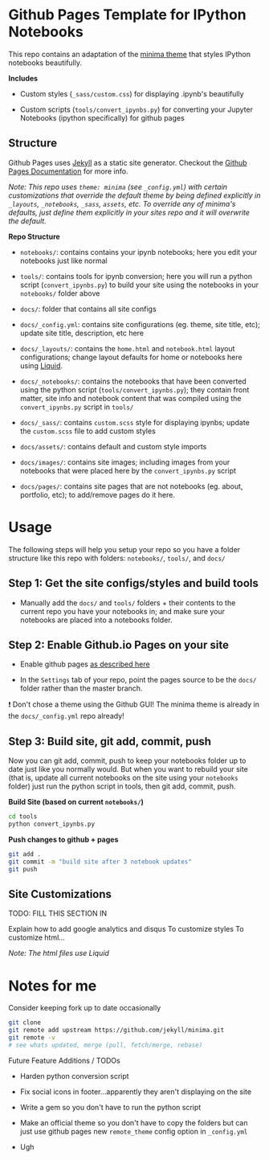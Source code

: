 # Github Pages Template for IPython Notebooks

This repo contains an adaptation of the [minima theme](https://jekyll.github.io/minima/) that styles IPython notebooks beautifully.

**Includes**

* Custom styles (`_sass/custom.css`) for displaying .ipynb's beautifully

* Custom scripts (`tools/convert_ipynbs.py`) for converting your Jupyter Notebooks (ipython specifically) for github pages

## Structure

Github Pages uses [Jekyll](https://jekyllrb.com/) as a static site generator. Checkout the [Github Pages Documentation](https://pages.github.com/) for more info.

*Note: This repo uses `theme: minima` (see `_config.yml`) with certain customizations that override the default theme by being defined explicitly in `_layouts`, `_notebooks`, `_sass`, `assets`, etc. To override any of minima's defaults, just define them explicitly in your sites repo and it will overwrite the default.*

**Repo Structure**

* `notebooks/`: contains contains your ipynb notebooks; here you edit your notebooks just like normal

* `tools/`: contains tools for ipynb conversion; here you will run a python script (`convert_ipynbs.py`) to build your site using the notebooks in your `notebooks/` folder above

* `docs/`: folder that contains all site configs

* `docs/_config.yml`: contains site configurations (eg. theme, site title, etc); update site title, description, etc here

* `docs/_layouts/`: contains the `home.html` and `notebook.html` layout configurations; change layout defaults for home or notebooks here using [Liquid](https://jekyllrb.com/docs/liquid/).

* `docs/_notebooks/`: contains the notebooks that have been converted using the python script (`tools/convert_ipynbs.py`); they contain front matter, site info and notebook content that was compiled using the `convert_ipynbs.py` script in `tools/`

* `docs/_sass/`: contains `custom.scss` style for displaying ipynbs; update the `custom.scss` file to add custom styles

* `docs/assets/`: contains default and custom style imports

* `docs/images/`: contains site images; including images from your notebooks that were placed here by the `convert_ipynbs.py` script

* `docs/pages/`: contains site pages that are not notebooks (eg. about, portfolio, etc); to add/remove pages do it here.

# Usage

The following steps will help you setup your repo so you have a folder structure like this repo with folders: `notebooks/`, `tools/`, and `docs/`

## Step 1: Get the site configs/styles and build tools

* Manually add the `docs/` and `tools/` folders + their contents to the current repo you have your notebooks in; and make sure your notebooks are placed into a notebooks folder.

## Step 2: Enable Github.io Pages on your site

* Enable github pages [as described here](https://guides.github.com/features/pages/)

* In the `Settings` tab of your repo, point the pages source to be the `docs/` folder rather than the master branch.

:exclamation: Don't chose a theme using the Github GUI! The minima theme is already in the `docs/_config.yml` repo already!

## Step 3: Build site, git add, commit, push

Now you can git add, commit, push to keep your notebooks folder up to date just like you normally would. But when you want to rebuild your site (that is, update all current notebooks on the site using your `notebooks` folder) just run the python script in tools, then git add, commit, push.

**Build Site (based on current `notebooks/`)**
```bash
cd tools
python convert_ipynbs.py
```

**Push changes to github + pages**
```bash
git add .
git commit -m "build site after 3 notebook updates"
git push
```

## Site Customizations

TODO: FILL THIS SECTION IN

Explain how to add google analytics and disqus
To customize styles
To customize html...

*Note: The html files use Liquid*

# Notes for me

Consider keeping fork up to date occasionally
```bash
git clone
git remote add upstream https://github.com/jekyll/minima.git
git remote -v
# see whats updated, merge (pull, fetch/merge, rebase)
```

Future Feature Additions / TODOs

* Harden python conversion script

* Fix social icons in footer...apparently they aren't displaying on the site

* Write a gem so you don't have to run the python script

* Make an official theme so you don't have to copy the folders but can just use github pages new `remote_theme` config option in `_config.yml`

* Ugh